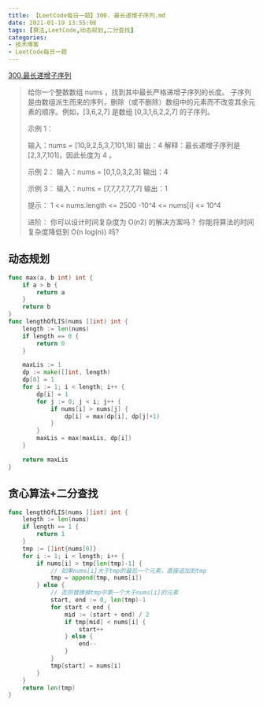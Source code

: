 ```yaml
---
title: 【LeetCode每日一题】300. 最长递增子序列.md
date: 2021-01-19 13:55:08
tags: [算法,LeetCode,动态规划,二分查找]
categories:
- 技术博客
- LeetCode每日一题
---
```


[300.最长递增子序列](https://leetcode-cn.com/problems/longest-increasing-subsequence/description/)

<!-- more -->

>给你一个整数数组 nums ，找到其中最长严格递增子序列的长度。
>子序列是由数组派生而来的序列，删除（或不删除）数组中的元素而不改变其余元素的顺序。例如，[3,6,2,7] 是数组 [0,3,1,6,2,2,7] 的子序列。
>
>示例 1：
>
>输入：nums = [10,9,2,5,3,7,101,18]
>输出：4
>解释：最长递增子序列是 [2,3,7,101]，因此长度为 4 。
>
>示例 2：
>输入：nums = [0,1,0,3,2,3]
>输出：4
>
>示例 3：
>输入：nums = [7,7,7,7,7,7,7]
>输出：1
>
>提示：
>1 <= nums.length <= 2500
>-10^4 <= nums[i] <= 10^4
>
>进阶：
>你可以设计时间复杂度为 O(n2) 的解决方案吗？
>你能将算法的时间复杂度降低到 O(n log(n)) 吗?


## 动态规划

```go
func max(a, b int) int {
    if a > b {
        return a
    }
    return b
}
func lengthOfLIS(nums []int) int {
    length := len(nums)
    if length == 0 {
        return 0
    }

    maxLis := 1
    dp := make([]int, length)
    dp[0] = 1
    for i := 1; i < length; i++ {
        dp[i] = 1
        for j := 0; j < i; j++ {
            if nums[i] > nums[j] {
                dp[i] = max(dp[i], dp[j]+1)
            }
        }
        maxLis = max(maxLis, dp[i])
    }

    return maxLis
}
```

## 贪心算法+二分查找

```go
func lengthOfLIS(nums []int) int {
    length := len(nums)
    if length == 1 {
        return 1
    }
    tmp := []int{nums[0]}
    for i := 1; i < length; i++ {
        if nums[i] > tmp[len(tmp)-1] {
            // 如果nums[i]大于tmp的最后一个元素，直接追加到tmp
            tmp = append(tmp, nums[i])
        } else {
            // 否则替换掉tmp中第一个大于nums[i]的元素
            start, end := 0, len(tmp)-1
            for start < end {
                mid := (start + end) / 2
                if tmp[mid] < nums[i] {
                    start++
                } else {
                    end--
                }
            }
            tmp[start] = nums[i]
        }
    }
    return len(tmp)
}
```
